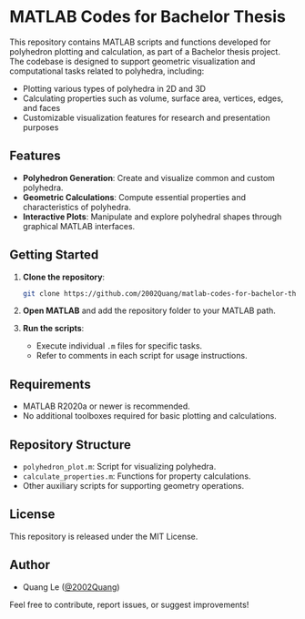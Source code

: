 # MATLAB Codes for Bachelor Thesis

This repository contains MATLAB scripts and functions developed for polyhedron plotting and calculation, as part of a Bachelor thesis project. The codebase is designed to support geometric visualization and computational tasks related to polyhedra, including:

- Plotting various types of polyhedra in 2D and 3D
- Calculating properties such as volume, surface area, vertices, edges, and faces
- Customizable visualization features for research and presentation purposes

## Features

- **Polyhedron Generation**: Create and visualize common and custom polyhedra.
- **Geometric Calculations**: Compute essential properties and characteristics of polyhedra.
- **Interactive Plots**: Manipulate and explore polyhedral shapes through graphical MATLAB interfaces.

## Getting Started

1. **Clone the repository**:
   ```bash
   git clone https://github.com/2002Quang/matlab-codes-for-bachelor-thesis.git
   ```
2. **Open MATLAB** and add the repository folder to your MATLAB path.

3. **Run the scripts**:
   - Execute individual `.m` files for specific tasks.
   - Refer to comments in each script for usage instructions.

## Requirements

- MATLAB R2020a or newer is recommended.
- No additional toolboxes required for basic plotting and calculations.

## Repository Structure

- `polyhedron_plot.m`: Script for visualizing polyhedra.
- `calculate_properties.m`: Functions for property calculations.
- Other auxiliary scripts for supporting geometry operations.

## License

This repository is released under the MIT License.

## Author

- Quang Le ([@2002Quang](https://github.com/2002Quang))

Feel free to contribute, report issues, or suggest improvements!
